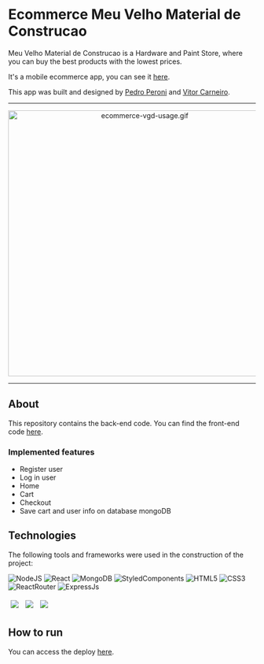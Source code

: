 # Ecommerce Meu Velho Material de Construcao

Meu Velho Material de Construcao is a Hardware and Paint Store, where you can buy the best products with the lowest prices.

It's a mobile ecommerce app, you can see it [here](https://ecommerce-vgd-frontend.vercel.app).

This app was built and designed by [Pedro Peroni](https://github.com/pedrohperoni) and [Vitor Carneiro](https://github.com/vitorcarneiro).

<hr />

<p align="center">
  <img src="./ecommerce-vgd-usage.gif" alt="ecommerce-vgd-usage.gif" height="540" />
</p>

<hr />

## About

This repository contains the back-end code. You can find the front-end code [here](https://github.com/vitorcarneiro/ecommerce-vgd-frontend).

### Implemented features

- Register user
- Log in user
- Home
- Cart
- Checkout
- Save cart and user info on database mongoDB

## Technologies
The following tools and frameworks were used in the construction of the project:<br>

![NodeJS](https://img.shields.io/badge/node.js-6DA55F?style=for-the-badge&logo=node.js&logoColor=white) 
![React](https://img.shields.io/badge/react-%2320232a.svg?style=for-the-badge&logo=react&logoColor=%2361DAFB)
![MongoDB](https://img.shields.io/badge/MongoDB-%234ea94b.svg?style=for-the-badge&logo=mongodb&logoColor=white)
![StyledComponents](https://img.shields.io/badge/styled--components-DB7093?style=for-the-badge&logo=styled-components&logoColor=white)
![HTML5](https://img.shields.io/badge/HTML5-E34F26?style=for-the-badge&logo=html5&logoColor=white)
![CSS3](https://img.shields.io/badge/CSS3-1572B6?style=for-the-badge&logo=css3&logoColor=white)
![ReactRouter](https://img.shields.io/badge/React_Router-CA4245?style=for-the-badge&logo=react-router&logoColor=white)
![ExpressJs](https://img.shields.io/badge/Express.js-000000?style=for-the-badge&logo=express&logoColor=white)

<p>
  <img style='margin: 5px;' src='https://img.shields.io/badge/full-stack%20-%2320232a.svg?&style=flat&color=informational'> 
  <img style='margin: 5px;' src='https://img.shields.io/badge/cors%20-%2320232a.svg?&style=flat&color=informational'>
  <img style='margin: 5px;' src='https://img.shields.io/badge/joi%20-%2320232a.svg?&style=flat&color=informational'>
</p>

## How to run

You can access the deploy [here](https://ecommerce-vgd-frontend.vercel.app/).
